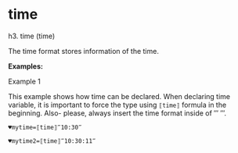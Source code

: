 # time

h3. time (time)

The time format stores information of the time.

**Examples:**

Example 1

This example shows how time can be declared. When declaring time variable, it is important to force the type using `⟦time⟧` formula in the beginning. 
Also- please, always insert the time format inside of ‴ ‴.

```G1ANT
♥mytime=⟦time⟧‴10:30‴

```

```G1ANT
♥mytime2=⟦time⟧‴10:30:11‴

```